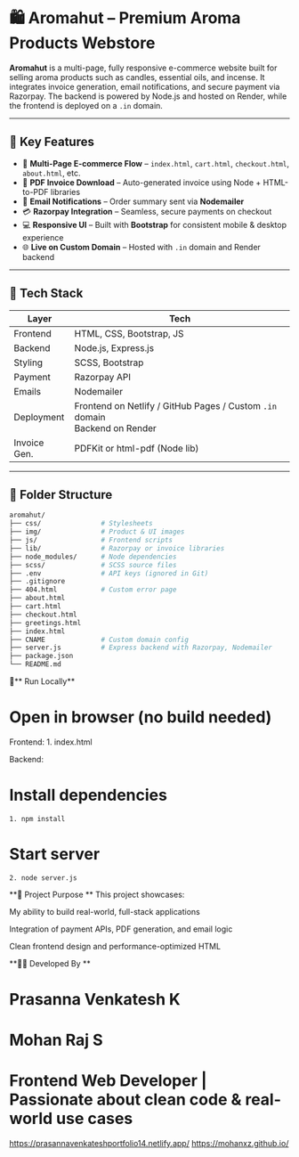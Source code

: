 # 🛍️ Aromahut – Premium Aroma Products Webstore

**Aromahut** is a multi-page, fully responsive e-commerce website built for selling aroma products such as candles, essential oils, and incense. It integrates invoice generation, email notifications, and secure payment via Razorpay. The backend is powered by Node.js and hosted on Render, while the frontend is deployed on a `.in` domain.

---

## 🌟 Key Features

- 🛒 **Multi-Page E-commerce Flow** – `index.html`, `cart.html`, `checkout.html`, `about.html`, etc.
- 🧾 **PDF Invoice Download** – Auto-generated invoice using Node + HTML-to-PDF libraries
- 📧 **Email Notifications** – Order summary sent via **Nodemailer**
- 💳 **Razorpay Integration** – Seamless, secure payments on checkout
- 💻 **Responsive UI** – Built with **Bootstrap** for consistent mobile & desktop experience
- 🌐 **Live on Custom Domain** – Hosted with `.in` domain and Render backend

---

## 🧠 Tech Stack

| Layer        | Tech                          |
|--------------|-------------------------------|
| Frontend     | HTML, CSS, Bootstrap, JS      |
| Backend      | Node.js, Express.js           |
| Styling      | SCSS, Bootstrap               |
| Payment      | Razorpay API                  |
| Emails       | Nodemailer                    |
| Deployment   | Frontend on Netlify / GitHub Pages / Custom `.in` domain <br> Backend on Render |
| Invoice Gen. | PDFKit or html-pdf (Node lib) |

---

## 📂 Folder Structure

```bash
aromahut/
├── css/               # Stylesheets
├── img/               # Product & UI images
├── js/                # Frontend scripts
├── lib/               # Razorpay or invoice libraries
├── node_modules/      # Node dependencies
├── scss/              # SCSS source files
├── .env               # API keys (ignored in Git)
├── .gitignore
├── 404.html           # Custom error page
├── about.html
├── cart.html
├── checkout.html
├── greetings.html
├── index.html
├── CNAME              # Custom domain config
├── server.js          # Express backend with Razorpay, Nodemailer
├── package.json
└── README.md
```

🚀** Run Locally**
# Open in browser (no build needed)
Frontend:
    1. index.html

Backend:
# Install dependencies
    1. npm install
# Start server
    2. node server.js

**🎯 Project Purpose **
This project showcases:

My ability to build real-world, full-stack applications

Integration of payment APIs, PDF generation, and email logic

Clean frontend design and performance-optimized HTML

**🙋‍♂️ Developed By **
# Prasanna Venkatesh K
# Mohan Raj S
# Frontend Web Developer | Passionate about clean code & real-world use cases
https://prasannavenkateshportfolio14.netlify.app/
https://mohanxz.github.io/
